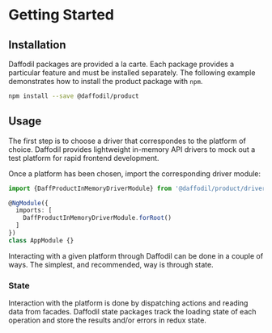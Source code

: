 # Getting Started
## Installation
Daffodil packages are provided a la carte. Each package provides a particular feature and must be installed separately. The following example demonstrates how to install the product package with `npm`.

```sh
npm install --save @daffodil/product
```

## Usage
The first step is to choose a driver that correspondes to the platform of choice. Daffodil provides lightweight in-memory API drivers to mock out a test platform for rapid frontend development.
<!--- TODO: add link to in-memory explanation --->
Once a platform has been chosen, import the corresponding driver module:

```ts
import {DaffProductInMemoryDriverModule} from '@daffodil/product/driver/in-memory'

@NgModule({
  imports: [
    DaffProductInMemoryDriverModule.forRoot()
  ]
})
class AppModule {}
```

Interacting with a given platform through Daffodil can be done in a couple of ways. The simplest, and recommended, way is through state.

### State
Interaction with the platform is done by dispatching actions and reading data from facades. Daffodil state packages track the loading state of each operation and store the results and/or errors in redux state.

<!--- TODO: add link to simple state example --->
